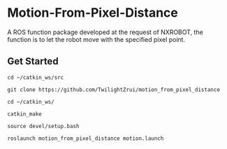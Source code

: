 # Motion-From-Pixel-Distance
A ROS function package developed at the request of NXROBOT, the function is to let the robot move with the specified pixel point.

## Get Started

```
cd ~/catkin_ws/src

git clone https://github.com/TwilightZrui/motion_from_pixel_distance

cd ~/catkin_ws/

catkin_make

source devel/setup.bash

roslaunch motion_from_pixel_distance motion.launch

